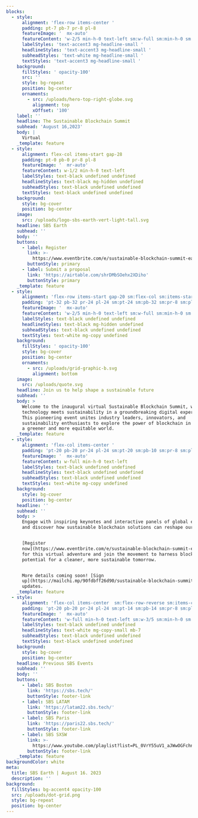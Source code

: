 ```yaml
---
blocks:
  - style:
      alignment: 'flex-row items-center '
      padding: pt-7 pb-7 pr-8 pl-8
      featureImage: '  mx-auto'
      featureContent: 'w-2/5 min-h-0 text-left sm:w-full sm:min-h-0 sm:text-left'
      labelStyles: 'text-accent3 mg-headline-small '
      headlineStyles: 'text-accent3 mg-headline-small '
      subheadStyles: 'text-white mg-headline-small '
      textStyles: 'text-accent3 mg-headline-small '
    background:
      fillStyles: ' opacity-100'
      src: ''
      style: bg-repeat
      position: bg-center
      ornaments:
        - src: /uploads/hero-top-right-globe.svg
          alignment: top
          xOffset: '100'
    label: ''
    headline: The Sustainable Blockchain Summit
    subhead: 'August 16,2023'
    body: |
      Virtual
    _template: feature
  - style:
      alignment: flex-col items-start gap-28
      padding: pt-0 pb-0 pr-8 pl-8
      featureImage: '  mr-auto'
      featureContent: w-1/2 min-h-0 text-left
      labelStyles: text-black undefined undefined
      headlineStyles: text-black mg-hidden undefined
      subheadStyles: text-black undefined undefined
      textStyles: text-black undefined undefined
    background:
      style: bg-cover
      position: bg-center
    image:
      src: /uploads/logo-sbs-earth-vert-light-tall.svg
    headline: SBS Earth
    subhead: ''
    body: ''
    buttons:
      - label: Register
        link: >-
          https://www.eventbrite.com/e/sustainable-blockchain-summit-earth-registration-636837918357
        buttonStyle: primary
      - label: Submit a proposal
        link: 'https://airtable.com/shrDMbSOehx2XDiho'
        buttonStyle: primary
    _template: feature
  - style:
      alignment: 'flex-row items-start gap-20 sm:flex-col sm:items-start sm:gap-12'
      padding: 'pt-32 pb-32 pr-24 pl-24 sm:pt-24 sm:pb-32 sm:pr-8 sm:pl-8'
      featureImage: '  mx-auto'
      featureContent: 'w-2/5 min-h-0 text-left sm:w-full sm:min-h-0 sm:text-left'
      labelStyles: text-black undefined undefined
      headlineStyles: text-black mg-hidden undefined
      subheadStyles: text-black undefined undefined
      textStyles: text-white mg-copy undefined
    background:
      fillStyles: ' opacity-100'
      style: bg-cover
      position: bg-center
      ornaments:
        - src: /uploads/grid-graphic-b.svg
          alignment: bottom
    image:
      src: /uploads/quote.svg
    headline: Join us to help shape a sustainable future
    subhead: ''
    body: >
      Welcome to the inaugural virtual Sustainable Blockchain Summit, where
      technology meets sustainability in a groundbreaking digital experience!
      This pioneering event unites industry leaders, innovators, and
      sustainability enthusiasts to explore the power of blockchain in promoting
      a greener and more equitable world.
    _template: feature
  - style:
      alignment: 'flex-col items-center '
      padding: 'pt-20 pb-20 pr-24 pl-24 sm:pt-20 sm:pb-10 sm:pr-8 sm:pl-8'
      featureImage: '  mx-auto'
      featureContent: w-full min-h-0 text-left
      labelStyles: text-black undefined undefined
      headlineStyles: text-black undefined undefined
      subheadStyles: text-black undefined undefined
      textStyles: text-white mg-copy undefined
    background:
      style: bg-cover
      position: bg-center
    headline: ''
    subhead: ''
    body: >
      Engage with inspiring keynotes and interactive panels of global experts,
      and discover how sustainable blockchain solutions can reshape our future.


      [Register
      now](https://www.eventbrite.com/e/sustainable-blockchain-summit-earth-registration-636837918357)
      for this virtual adventure and join the movement to harness blockchain's
      potential for a cleaner, more sustainable tomorrow.


      More details coming soon! [Sign
      up](https://mailchi.mp/90fdbff26d90/sustainable-blockchain-summit) for
      updates.
    _template: feature
  - style:
      alignment: 'flex-col items-center  sm:flex-row-reverse sm:items-center sm:'
      padding: 'pt-20 pb-20 pr-24 pl-24 sm:pt-14 sm:pb-14 sm:pr-8 sm:pl-8'
      featureImage: '  mx-auto'
      featureContent: 'w-full min-h-0 text-left sm:w-3/5 sm:min-h-0 sm:text-left'
      labelStyles: text-black undefined undefined
      headlineStyles: text-white mg-copy-small mb-7
      subheadStyles: text-black undefined undefined
      textStyles: text-black undefined undefined
    background:
      style: bg-cover
      position: bg-center
    headline: Previous SBS Events
    subhead: ''
    body: ''
    buttons:
      - label: SBS Boston
        link: 'https://sbs.tech/'
        buttonStyle: footer-link
      - label: SBS LATAM
        link: 'https://latam22.sbs.tech/'
        buttonStyle: footer-link
      - label: SBS Paris
        link: 'https://paris22.sbs.tech/'
        buttonStyle: footer-link
      - label: SBS SXSW
        link: >-
          https://www.youtube.com/playlist?list=PL_0VrY55uV1_aJWwOGFchnpgzm3rdQbaQ
        buttonStyle: footer-link
    _template: feature
backgroundColor: white
meta:
  title: SBS Earth | August 16. 2023
  description: ''
background:
  fillStyles: bg-accent4 opacity-100
  src: /uploads/dot-grid.png
  style: bg-repeat
  position: bg-center
---
```








































